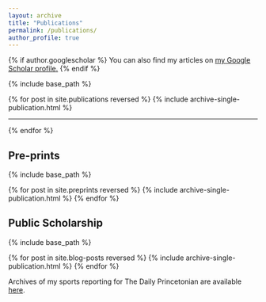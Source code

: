 ```yaml
---
layout: archive
title: "Publications"
permalink: /publications/
author_profile: true
---
```


{% if author.googlescholar %}
  You can also find my articles on <u><a href="{{author.googlescholar}}">my Google Scholar profile</a>.</u>
{% endif %}

{% include base_path %}

{% for post in site.publications reversed %}
  {% include archive-single-publication.html %}
  <hr style="width:100%;text-align:left;margin-left:0">
{% endfor %}

<!-- <b style="color:#1b9e77;">[C]</b>: conference paper. <b style="color:#7570b3;">[W]</b>: workshop paper. <b style="color:#d95f02;">[J]</b>: journal paper.
 -->
## Pre-prints
{% include base_path %}

{% for post in site.preprints reversed %}
  {% include archive-single-publication.html %}
{% endfor %}

## Public Scholarship
{% include base_path %}

{% for post in site.blog-posts reversed %}
  {% include archive-single-publication.html %}
{% endfor %}

<!-- # Write-ups 
{% for post in site.writeups reversed %}
  {% include archive-single-publication.html %}
{% endfor %} -->

Archives of my sports reporting for The Daily Princetonian are available [here](https://www.dailyprincetonian.com/staff/david-liu).

<!-- # Daily Princetonian
For three years, I wrote for the sports section of the Daily Princetonian. During that time, I covered daily sports news, interviewed notable alumni, and started a data analytics sports column. The complete list can be found on the [Daily Princetonian site.](http://dailyprincetonian.com/author/dml3/)

* [Women’s basketball home-game attendance correlated with success](http://www.dailyprincetonian.com/article/2017/04/womens-basketball-home-game-attendance-correlated-with-success)

* [Interview with Tom Bevan '91 Founder of Real Clear Politics](http://dailyprincetonian.com/article/2016/05/qa-with-tom-bevan-91-of-princeton-football-founder-of-realclearpolitics/)

* [Investigative piece on salary differences between coaches of men's and women's teams](http://dailyprincetonian.com/article/2015/04/within-ivy-league-princeton-among-lowest-in-salary-gap-between-coaches-of-mens-and-womens-teams/)

* [Preview of the 2016 Princeton baseball season](http://dailyprincetonian.com/article/2016/02/baseballs-veteran-leadership-hopes-to-bounce-back-with-resilience-and-cohesion/)

* [Preview of the 2015 Princeton football season](http://dailyprincetonian.com/article/2015/09/football-brings-experience-and-strives-for-consistency-amid-uncertainty/)

* [Preview of the 2015 Princeton women's lacrosse season](http://dailyprincetonian.com/article/2015/02/mcmann-tigers-hungrier-than-ever-after-last-years-postseason-run/)

### Sample Daily Princetonian Sports Section 

<div data-configid="0/37733750" style="width:650px; height:658px;" class="issuuembed"></div>
<script type="text/javascript" src="https://e.issuu.com/embed.js" async="true"></script> -->
